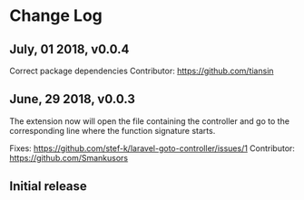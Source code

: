 # Change Log

## July, 01 2018, v0.0.4

Correct package dependencies
Contributor: https://github.com/tiansin

## June, 29 2018, v0.0.3

The extension now will open the file containing the controller and go to the corresponding line where the function signature starts.

Fixes: https://github.com/stef-k/laravel-goto-controller/issues/1
Contributor: https://github.com/Smankusors

## Initial release
